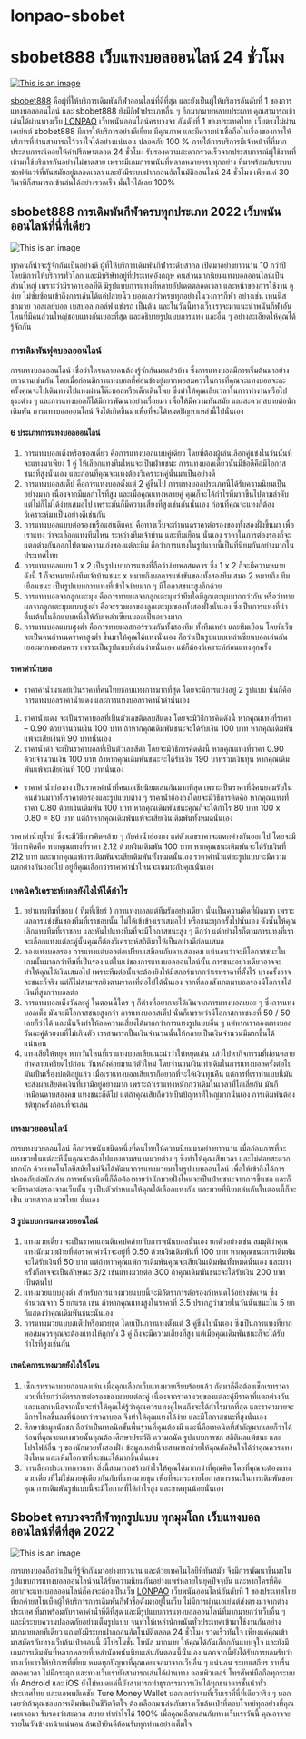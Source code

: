 # lonpao-sbobet
# **sbobet888 เว็บแทงบอลออนไลน์ 24 ชั่วโมง**
[![This is an image](https://lonpao.com/wp-content/uploads/2022/09/sbobet888.webp)](https://bit.ly/3EizDAc)

[sbobet888](https://bit.ly/3EizDAc) คือผู้ที่ให้บริการเดิมพันกีฬาออนไลน์ที่ดีที่สุด และยังเป็นผู้ให้บริการอันดับที่ 1 ของการแทงบอลออนไลน์ และ sbobet888 ยังมีกีฬาประเภทอื่น ๆ อีกมากมายหลายประเภท คุณสามารถเข้าเล่นได้ผ่านทางเว็บ [LONPAO](https://bit.ly/3SHGTtO) เว็บพนันออนไลน์ครบวงจร อันดับที่ 1 ของประเทศไทย เว็บตรงไม่ผ่านเอเย่นต์ sbobet888 มีการให้บริการอย่างดีเยี่ยม มีคุณภาพ และมีความน่าเชื่อถือในเรื่องของการให้บริการที่ท่านสามารถไว้วางใจได้อย่างแน่นอน ปลอดภัย 100 % ภายใต้การบริการมีเจ้าหน้าที่ที่มากประสบการณ์คอยให้คำปรึกษาตลอด 24 ชั่วโมง รับรองความสะดวกรวดเร็วจากประสบการณ์ผู้ใช้งานที่เข้ามาใช้บริการกันอย่างไม่ขาดสาย เพราะมีเกมการพนันที่หลากหลายครบทุกอย่าง ที่มาพร้อมกับระบบซอฟต์แวร์ที่ทันสมัยอยู่ตลอดเวลา และยังมีระบบฝากถอนอัตโนมัติออนไลน์ 24 ชั่วโมง เพียงแค่ 30 วินาทีก็สามารถเข้าเล่นได้อย่างรวดเร็ว มั่นใจได้เลย 100%

## sbobet888 การเดิมพันกีฬาครบทุกประเภท 2022 เว็บพนันออนไลน์ที่นี่ที่เดียว
![This is an image](https://lonpao.com/wp-content/uploads/2022/09/sbobet888-1.webp)

ทุกคนก็น่าจะรู้จักกันเป็นอย่างดี ผู้ที่ให้บริการเดิมพันกีฬาระดับสากล เปิดมาอย่างยาวนาน 10 กว่าปี โดยมีการให้บริการทั่วโลก และมีบริษัทอยู่ที่ประเทศอังกฤษ คนส่วนมากนิยมแทงบอลออนไลน์เป็นส่วนใหญ่ เพราะว่ามีราคาบอลที่ดี มีรูปแบบการแทงที่หลายอัปเดตตลอดเวลา และหน้าของการใช้งาน ดูง่าย ไม่ซับซ้อนเข้าถึงการเล่นได้แค่ปลายนิ้ว บอกเลยว่าครบทุกอย่างในวงการกีฬา อย่างเช่น เทนนิส ชกมวย วอลเลย์บอล เบสบอล กอล์ฟ แข่งรถ เป็นต้น และในวันนี้ทางเว็บเราจะมาแนะนำพนันกีฬาอันไหนที่มีคนส่วนใหญ่ชอบแทงกันเยอะที่สุด และอธิบายรูปแบบการแทง และอื่น ๆ อย่างละเอียดให้คุณได้รู้จักกัน

### การเดิมพันฟุตบอลออนไลน์

การแทงบอลออนไลน์ เชื่อว่าใครหลายคนต้องรู้จักกันมาแล้วบ้าง ซึ่งการแทงบอลมีการเริ่มต้นมาอย่างยาวนานเช่นกัน โดยเมื่อก่อนมีการแทงบอลที่ค่อนข้างยุ่งยากพอสมควรในการที่คุณจะแทงบอลจะละครั้งคุณจะไปเดินทางไปแทงผ่านโต๊ะบอลหรือเด็กเดินโพย ซึ่งทำให้คุณเสียเวลาในการทำงานหรือไปธุระต่าง ๆ และการแทงบอลก็ได้มีการพัฒนาอย่างเรื่อยมา เพื่อให้มีความทันสมัย และสะดวกสบายต่อนักเดิมพัน การแทงบอลออนไลน์ จึงได้เกิดขึ้นมาเพื่อที่จะได้หมดปัญหาเหล่านี้ไปนั่นเอง

#### 6 ประเภทการแทงบอลออนไลน์

1. การแทงบอลเต็งหรือบอลเดี่ยว คือการแทงบอลแบบคู่เดียว โดยที่ต้องผู้เล่นเลือกคู่แข่งในวันนั้นที่จะแทงมาเพียง 1 คู่ ให้เลือกแทงทีมไหนจะเป็นฝ่ายชนะ การแทงบอลเดี่ยวนั้นมีข้อดีคือมีโอกาสชนะที่สูงนั่นเอง และก่อนที่คุณจะแทงต้องวิเคราะห์คู่นั้นมาเป็นอย่างดี
2. การแทงบอลสเต็ป คือการแทงบอลตั้งแต่ 2 คู่ขึ้นไป การแทงบอลประเภทนี้ได้รับความนิยมเป็นอย่างมาก เนื่องจากมีผลกำไรที่สูง และเมื่อคุณแทงหลายคู่ คุณก็จะได้กำไรที่มากขึ้นไปตามลำดับ แต่ไม่ก็ไม่ได้ง่ายเสมอไป เพราะมันก็มีความเสี่ยงที่สูงเช่นกันนั่นเอง ก่อนที่คุณจะแทงก็ต้องวิเคราะห์มาเป็นอย่างดีเช่นกัน
3. การแทงบอลแบบต่อรองหรือแฮนดิแคป คือทางเว็บจะกำหนดราคาต่อรองของทั้งสองฝั่งขึ้นมา เพื่อเราแทง ว่าจะเลือกแทงทีมไหน ระหว่างทีมเจ้าบ้าน และทีมเยือน นั่นเอง ราคาในการต่องรองก็จะแตกต่างกันออกไปตามความเก่งของแต่ละทีม ถือว่าการแทงในรูปแบบนี้เป็นที่นิยมกันอย่างมากในประเทศไทย
4. การแทงบอลแบบ 1 x 2 เป็นรูปแบบการแทงที่ถือว่าง่ายพอสมควร ซึ่ง 1 x 2 ก็จะมีความหมายดังนี้ 1 ก็จะหมายถึงทีมเจ้าบ้านชนะ x หมายถึงผลการแข่งขันของทั้งสองทีมเสมอ 2 หมายถึง ทีมเยือนชนะ เป็นรูปแบบการแทงที่เข้าใจง่ายมาก ๆ มีโอกาสชนะสูงอีกด้วย
5. การแทงบอลจากลูกเตะมุม คือการทายผลจากลูกเตะมุมว่าทีมใดมีลูกเตะมุมมากกว่ากัน หรือว่าทายผลจากลูกเตะมุมแบบสูงต่ำ คือจะรวมผลของลูกเตะมุมของทั้งสองฝั่งนั่นเอง ซึ่งเป็นการแทงที่น่าตื่นเต้นในอีกแบบหนึ่งให้กับเหล่าเซียนบอลเป็นอย่างมาก
6. การแทงบอลแบบสูงต่ำ คือการทายผลสกอร์รวมกันทั้งสองทีม ทั้งทีมเหย้า และทีมเยือน โดยที่เว็บจะเป็นคนกำหนดราคาสูงต่ำ ขึ้นมาให้คุณได้แทงนั่นเอง ถือว่าเป็นรูปแบบเหล่าเซียนบอลเล่นกันเยอะมากพอสมควร เพราะเป็นรูปแบบที่เล่นง่ายนั่นเอง แต่ก็ต้องวิเคราะห์ก่อนแทงทุกครั้ง

#### ราคาค่าน้ำบอล

- ราคาค่าน้ำมาเลย์เป็นราคาที่คนไทยชอบแทงการมากที่สุด โดยจะมีการแบ่งอยู่ 2 รูปแบบ นั่นก็คือการแทงบอลราคาน้ำแดง และการแทงบอลราคาน้ำดำนั่นเอง
1. ราคาน้ำแดง จะเป็นราคาบอลที่เป็นตัวเลขติดลบสีแดง โดยจะมีวิธีการคิดดังนี้ หากคุณแทงที่ราคา – 0.90 ด้วยจำนวนเงิน 100 บาท ถ้าหากคุณเดิมพันชนะจะได้รับเงิน 100 บาท หากคุณเดิมพันแพ้จะเสียเงินที่ 90 บาทนั่นเอง
2. ราคาน้ำดำ จะเป็นราคาบอลที่เป็นตัวเลขสีดำ โดยจะมีวิธีการคิดดังนี้ หากคุณแทงที่ราคา 0.90 ด้วยจำนวนเงิน 100 บาท ถ้าหากคุณเดิมพันชนะจะได้รับเงิน 190 บาทรวมเงินทุน หากคุณเดิมพันแพ้จะเสียเงินที่ 100 บาทนั่นเอง

- ราคาค่าน้ำฮ่องกง เป็นราคาค่าน้ำที่คนเอเชียนิยมเล่นกันมากที่สุด เพราะเป็นราคาที่มีคนยอมรับในคนส่วนมากทั้งราคาต่อรองและรูปแบบต่าง ๆ ราคาน้ำฮ่องกงโดยจะมีวิธีการคิดคือ หากคุณแทงที่ราคา 0.80 ด้วยเงินเดิมพัน 100 บาท หากคุณเดิมพันชนะคุณก็จะได้กำไร 80 บาท 100 x 0.80 = 80 บาท แต่ถ้าหากคุณเดิมพันแพ้จะเสียเงินเดิมพันทั้งหมดนั่นเอง

ราคาค่าน้ำยุโรป ซึ่งจะมีวิธีการคิดคล้าย ๆ กับค่าน้ำฮ่องกง แต่ตัวเลขราคาจะแตกต่างกันออกไป โดยจะมีวิธีการคิดคือ หากคุณแทงที่ราคา 2.12 ด้วยเงินเดิมพัน 100 บาท หากคุณชนะเดิมพันจะได้รับเงินที่ 212 บาท และหากคุณแพ้การเดิมพันจะเสียเดิมพันทั้งหมดนั้นเอง ราคาค่าน้ำแต่ละรูปแบบจะมีความแตกต่างกันออกไป อยู่ที่คุณเลือกว่าราคาค่าน้ำไหนจะเหมาะกับคุณนั่นเอง

### เทคนิควิเคราะห์บอลยังไงให้ได้กำไร

1. อย่าแทงทีมที่ชอบ ( ทีมที่เชียร์ ) การแทงบอลแต่ทีมรักอย่างเดียว นั่นเป็นความคิดที่ผิดมาก เพราะผลการแข่งขันของทีมที่เราชอบนั้น ไม่ได้เข้าข้างเราเสมอไป หรือชนะทุกครั้งไปนั่นเอง ดังนั้นให้คุณเลิกแทงทีมที่เราชอบ และหันไปแทงทีมที่จะมีโอกาสชนะสูง ๆ ดีกว่า แต่อย่างไรก็ตามการแทงที่เราจะเลือกแทงแต่ละคู่นั้นคุณก็ต้องวิเคราะห์สถิติมาให้เป็นอย่างดีก่อนเสมอ
2. ลองแทงบอลรอง การแทงแต่บอลต่อเปรียบเสมือนกับดาบสองคม แน่นอนว่าจะมีโอกาสชนะในเกมนั้นมากกว่าทีมที่เป็นรอง แต่ในแง่ของการแทงบอลออนไลน์นั้น การชนะอย่างเดียวอาจจะทำให้คุณได้เงินเสมอไป เพราะทีมต่อนั้นจะต้องยิงให้มีสกอร์มากกว่าเรทราคาที่ตั้งไว้ บางครั้งอาจจะชนะก็จริง แต่ก็ไม่สามารถยิงตามราคาที่ต่อไปได้นั่นเอง จากที่ลองสังเกตมาบอลรองมีโอกาสได้เงินที่สูงกว่าบอลต่อ
3. การแทงบอลเต็งวันละคู่ ในตอนนี้ใคร ๆ ก็ต่างที่อยากจะได้เงินจากการแทงบอลเยอะ ๆ ซึ่งการแทงบอลเต็ง มันจะมีโอกาสชนะสูงกว่า การแทงบอลสเต็ป นั่นก็เพราะว่ามีโอกาสการชนะที่ 50 / 50 เลยก็ว่าได้ และนั่นจึงทำให้ลดความเสี่ยงได้มากกว่าการแทงรูปแบบอื่น ๆ แต่หากเราลองแทงบอลวันละคู่ด้วยงบที่ไม่เกินตัว เราสามารถปั้นเงินจำนวนนั้นให้กลายเป็นเงินจำนวนมีมากขึ้นได้แน่นอน
4. แทงเสียให้หยุด หากวันไหนที่เราแทงบอลเสียแนะนำว่าให้หยุดเล่น แล้วไปหากิจกรรมที่ผ่อนคลายทำคลายเครียดไปก่อน วันหลังค่อยมาแก้ตัวใหม่ โดยจำนวนเงินเท่าเดิมในการแทงบอลครั้งต่อไป มันเป็นเรื่องปกติอยู่แล้ว เมื่อเราแทงบอลเสียเราก็อยากที่จะได้เงินทุนคืน แต่การที่เราทำแบบนี้มันจะส่งผลเสียต่อเงินที่เรามีอยู่อย่างมาก เพราะถ้าเราแทงหนักกว่าเดิมในเวลาที่ไล่เลี่ยกัน มันก็เหมือนดาบสองคม แทงชนะก็ดีไป แต่ถ้าคุณเสียถือว่าเป็นปัญหาที่ใหญ่มากนั่นเอง การเดิมพันต้องสติทุกครั้งก่อนที่จะเล่น

### แทงมวยออนไลน์

การแทงมวยออนไลน์ คือการพนันชนิดหนึ่งที่คนไทยให้ความนิยมมาอย่างยาวนาน เมื่อก่อนการที่จะแทงมวยในแต่ละทีนั้นคุณจะต้องไปแทงตามสนามมวยต่าง ๆ ซึ่งทำให้คุณเสียเวลา และไม่ค่อยสะดวกมากนัก ด้วยเทคโนโลยีสมัยใหม่จึงได้พัฒนาการแทงมวยมาในรูปแบบออนไลน์ เพื่อให้เข้าถึงได้การปลอดภัยต่อนักเล่น การพนันชนิดนี้ก็คือต้องทายว่านักมวยฝั่งไหนจะเป็นฝ่ายชนะจากการขึ้นชก และก็จะมีราคาต่อรองจากเว็บนั้น ๆ เป็นตัวกำหนดให้คุณได้เลือกแทงกัน และมวยที่นิยมเล่นกันในตอนนี้ก็จะเป็น มวยสากล มวยไทย นั่นเอง

#### 3 รูปแบบการแทงมวยออนไลน์

1. แทงมวยเดี่ยว จะเป็นราคาแฮนดิแคปคล้ายกับการพนันบอลนั่นเอง ยกตัวอย่างเช่น สมมุติว่าคุณแทงนักมวยฝ่ายที่ต่อราคาค่าน้ำจะอยู่ที่ 0.50 ด้วยเงินเดิมพันที่ 100 บาท หากคุณชนะการเดิมพันจะได้รับเงินที่ 50 บาท แต่ถ้าหากคุณแพ้การเดิมพันคุณจะเสียเงินเดิมพันทั้งหมดนั่นเอง และบางครั้งก็อาจจะเป็นลักษณะ 3/2 เช่นแทงมวยต่อ 300 ถ้าคุณเดิมพันชนะจะได้รับเงิน 200 บาทเป็นต้นไป
2. แทงมวยแบบสูงต่ำ สำหรับการแทงมวยแบบนี้จะมีอัตราการต่อรองกำหนดไว้อย่างชัดเจน ซึ่งคำนวณจาก 5 ยกแรก เช่น ถ้าหากคุณแทงสูงในราคาที่ 3.5 ปรากฏว่ามวยในวันนั้นชนะใน 5 ยก ก็แสดงว่าคุณเดิมพันชนะนั่นเอง
3. การแทงมวยแบบสเต็ปหรือมวยชุด โดยเป็นการแทงตั้งแต่ 3 คู่ขึ้นไปนั้นเอง ซึ่งเป็นการแทงที่ยากพอสมควรคุณจะต้องแทงให้ถูกทั้ง 3 คู่ ถึงจะมีความเสี่ยงที่สูง แต่เมื่อคุณเดิมพันชนะก็จะได้รับกำไรที่สูงเช่นกัน

#### เทคนิคการแทงมวยยังไงให้โดน

1. เช็กเรทราคามวยก่อนลงเล่น เมื่อคุณเลือกเว็บแทงมวยเรียบร้อยแล้ว ถัดมาก็คือต้องเช็กเรทราคามวยที่เรียกว่าอัตราการต่อรองของมวยแต่ละคู่ เนื่องจากราคามวยของแต่ละคู่มีราคาที่แตกต่างกัน และนอกเหนือจากนั้นจะทำให้คุณได้รู้ว่าคุณควรแทงคู่ไหนถึงจะได้กำไรมากที่สุด และราคามวยจะมีการไหลขึ้นลงที่น้อยกว่าราคาบอล จึงทำให้คุณแทงได้ง่าย และมีโอกาสชนะที่สูงนั่นเอง
2. ศึกษาข้อมูลนักชก ถือว่าเป็นเทคนิคขั้นพื้นฐานที่คุณต้องมี และนี่คือเทคนิคที่สำคัญมากเลยก็ว่าได้ ก่อนที่คุณจะแทงมวยนั้นคุณต้องศึกษาประวัติ ความถนัด รูปแบบการชก สถิติผลแพ้ชนะ และโปรไฟล์อื่น ๆ ของนักมวยทั้งสองฝั่ง ข้อมูลเหล่านี้จะสามารถช่วยให้คุณตัดสินใจได้ว่าคุณควรแทงฝั่งไหน และเพิ่มโอกาสที่จะชนะได้มากขึ้นนั่นเอง
3. การเลือกประเภทการแทง สิ่งนี้สามารถสร้างกำไรให้คุณได้มากกว่าที่คุณคิด โดยที่คุณจะต้องแทงมวยเดี่ยวที่ไม่ใช่มวยคู่เดียวกันกับที่แทงมวยชุด เพื่อที่จะกระจายโอกาสการชนะในการเดิมพันของคุณ การเดิมพันรูปแบบนี้จะมีโอกาสที่ได้กำไรสูง และขาดทุนน้อยนั่นเอง

## Sbobet ครบวงจรกีฬาทุกรูปแบบ ทุกมุมโลก เว็บแทงบอลออนไลน์ที่ดีที่สุด 2022
![This is an image](https://lonpao.com/wp-content/uploads/2022/09/sbobet888-2.webp)

การแทงบอลถือว่าเป็นที่รู้จักกันมาอย่างยาวนาน และด้วยเทคโนโลยีที่ทันสมัย จึงมีการพัฒนาขึ้นมาในรูปแบบการแทงบอลออนไลน์จนได้รับความนิยมกันอย่างแพร่หลายในยุคปัจจุบัน และหากใครที่คิดอยากจะแทงบอลออนไลน์ก็คงจะต้องเป็นเว็บ [LONPAO](https://bit.ly/3SHGTtO) เว็บพนันออนไลน์อันดับที่ 1 ของประเทศไทย ที่ยกค่ายสโบเบ็ตผู้ให้บริการการเดิมพันกีฬาชื่อดังมาอยู่ในเว็บ ไม่มีการผ่านเอเย่นต์ส่งตรงมาจากต่างประเทศ ที่มาพร้อมกับราคาค่าน้ำที่ดีที่สุด และมีรูปแบบการแทงบอลออนไลน์ที่มากมายกว่าเว็บอื่น ๆ และมีระบบความปลอดภัยอย่างเต็มรูปแบบ จนทำให้เหล่านักพนันทั่วประเทศเข้ามาใช้งานกันอย่างมากมายเลยทีเดียว แถมยังมีระบบฝากถอนอัตโนมัติตลอด 24 ชั่วโมง รวดเร็วทันใจ เพียงแค่คุณเข้ามาสมัครกับทางเว็บล้นเป๋าตอนนี้ มีโปรโมชั่น โบนัส มากมาย ให้คุณได้กันเลือกกันแบบจุใจ และยังมีเกมการเดิมพันที่หลากหลายที่เหล่านักพนันนิยมเล่นกันตอนนี้นั่นเอง นอกจากนี้ยังได้รับการยอมรับว่าทางเว็บเราให้บริการที่เยี่ยม หมดทุกปัญหาที่คุณเคยเจอมาจากเว็บอื่น ๆ แน่นอน ระบบเสถียร ราบรื่นตลอดเวลา ไม่มีกระตุก และทางเว็บเรายังสามารถเล่นได้ผ่านทาง คอมพิวเตอร์ โทรศัพท์มือถือทุกระบบทั้ง Android และ iOS ยังไม่หมดแค่นี้ยังสามารถทำธุรกรรมการเงินได้ทุกธนาคารชั้นนำทั่วประเทศไทย และแอพพลิเคชัน Ture Money Wallet บอกเลยว่าจบที่เว็บเราที่นี่ที่เดียวจริง ๆ บอกเลยว่าถ้าคุณชอบการเดิมพันเป็นชีวิตจิตใจ ต้องเลือกมาเล่นกับทางเว็บล้นเป๋าที่ตอบโจทย์ทุกอย่างที่คุณเคยเจอมา รับรองว่าสะดวก สบาย ทำกำไรได้ 100% เมื่อคุณเลือกเล่นกับทางเว็บเราวันนี้ คุณอาจจะรวยในวันข้างหน้าแน่นอน ล้นเป๋ายินดีต้อนรับทุกท่านอย่างเต็มใจ
